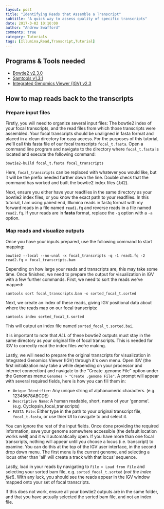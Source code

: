 ```yaml
---
layout: post
title: "Identifying Reads that Assemble a Transcript"
subtitle: "A quick way to assess quality of specific transcripts"
date: 2017-3-02 10:10:00
author: "Andrew Swafford"
comments: true
category: Tutorials
tags: [Illumina,Read,Transcript,Tutorial]
---  
```


## Programs & Tools needed
* [Bowtie2 v2.3.0](https://sourceforge.net/projects/bowtie-bio/files/bowtie2/2.3.0/)
* [Samtools v1.3.1](http://www.htslib.org/download/)
* [Integrated Genomics Viewer (IGV) v2.3](http://software.broadinstitute.org/software/igv/)

## How to map reads back to the transcripts
### Prepare input files
Firstly, you will need to organize several input files: The bowtie2 index of your focal transcripts, and the read files from which those transcripts were assembled.  Your focal transcripts should be unaligned in fasta format and placed in a clean directory for easy access.  For the purposes of this tutorial, we'll call this fasta file of our focal transcripts `focal_t.fasta`.  Open a command line program and navigate to the directory where `focal_t.fasta` is located and execute the following command:
```
bowtie2-build focal_t.fasta focal_transcripts
```
Here, `focal_transcripts` can be replaced with whatever you would like, but it will be the prefix needed further down the line.  Double check that the command has worked and built the bowtie2 index files (.bt2).

Next, ensure you either have your readfiles in the same directory as your bowtie2 index files, or you know the exact path to your readfiles.  In this tutorial, I am using paired end, Illumina reads in fastq format with my forward reads in a file named `read1.fq` and reverse reads in a file named `read2.fq`.  If your reads are in **fasta** format, replace the `-q` option with a `-a` option. 

### Map reads and visualize outputs

Once you have your inputs prepared, use the following command to start mapping:
```
bowtie2 --local --no-unal -x focal_transcripts -q -1 read1.fq -2 read2.fq > focal_transcripts.bam
```
Depending on how large your reads and transcripts are, this may take some time.  Once finished, we need to prepare the output for visualization in IGV with a few further commands.  First, we need to sort the reads we've mapped:
```
samtools sort focal_transcripts.bam -o sorted_focal_t.sorted
```
Next, we create an index of these reads, giving IGV positional data about where the reads map on our focal transcripts:
```
samtools index sorted_focal_t.sorted
```
This will output an index file named `sorted_focal_t.sorted.bai`.

It is important to note that *ALL* of these bowtie2 outputs must stay in the same directory as your original file of focal transcripts. This is needed for IGV to correctly read the index files we're making.

Lastly, we will need to prepare the original transcripts for visualization in Integrated Genomics Viewer (IGV) through it's own menu.  Open IGV (the first initialization may take a while depending on your processor and internet connection) and navigate to the "Create .genome File" option under the Genomes menu: `Genomes > "Create .genome File"`.  A prompt will appear with several required fields, here is how you can fill them in:  
* `Unique Identifier`: Any unique string of alphanumeric characters. (e.g. 12345678ABCDE)  
* `Descriptive Name`: A human readable, short, name of your 'genome'. (e.g. Cyclopsin_focal_transcripts)
* `FASTA File`: Either type in the path to your original transcript file, `focal_t.fasta`, or use thier UI to navigate to and select it.

You can ignore the rest of the input fields.  Once done providing the required information, save your genome somewhere accessible (the default location works well) and it will automatically open.  If you have more than one focal transcripts, nothing will appear until you choose a locus (i.e. transcript) to examine.  You can do this at the top of the IGV user interface, in the second drop down menu.  The first menu is the current genome, and selecting a locus other than 'all' will create a track with that locus' sequence.

Lastly, load in your reads by navigating to `File > Load from File` and selecting your sorted bam file, e.g. `sorted_focal_t.sorted` (*not the index file*!).  With any luck, you should see the reads appear in the IGV window mapped onto your set of focal transcripts.

If this does not work, ensure all your bowtie2 outputs are in the same folder, and that you have actually selected the sorted bam file, and not an index file.